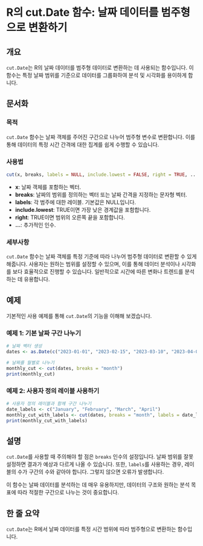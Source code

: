 <!--
Meta Description: # R의 cut.Date 함수: 날짜 데이터를 범주형으로 변환하기 ## 개요 `cut.Date`는 R의 날짜 데이터를 범주형 데이터로 변환하는 데 사용되는 함수입니다. 이 함수는 특정 날짜 범위를 기준으로 데이터를 그룹화하여 분석 및 시각화를 용이하게 합니다. ## 문...
Meta Keywords: cut, date, 데이터를, breaks, 함수는
-->

# R의 cut.Date 함수: 날짜 데이터를 범주형으로 변환하기

## 개요
`cut.Date`는 R의 날짜 데이터를 범주형 데이터로 변환하는 데 사용되는 함수입니다. 이 함수는 특정 날짜 범위를 기준으로 데이터를 그룹화하여 분석 및 시각화를 용이하게 합니다.

## 문서화
### 목적
`cut.Date` 함수는 날짜 객체를 주어진 구간으로 나누어 범주형 변수로 변환합니다. 이를 통해 데이터의 특정 시간 간격에 대한 집계를 쉽게 수행할 수 있습니다.

### 사용법
```R
cut(x, breaks, labels = NULL, include.lowest = FALSE, right = TRUE, ...)
```

- **x**: 날짜 객체를 포함하는 벡터.
- **breaks**: 날짜의 범위를 정의하는 벡터 또는 날짜 간격을 지정하는 문자형 벡터.
- **labels**: 각 범주에 대한 레이블. 기본값은 NULL입니다.
- **include.lowest**: TRUE이면 가장 낮은 경계값을 포함합니다.
- **right**: TRUE이면 범위의 오른쪽 끝을 포함합니다.
- **...**: 추가적인 인수.

### 세부사항
`cut.Date` 함수는 날짜 객체를 특정 기준에 따라 나누어 범주형 데이터로 변환할 수 있게 해줍니다. 사용자는 원하는 범위를 설정할 수 있으며, 이를 통해 데이터 분석이나 시각화를 보다 효율적으로 진행할 수 있습니다. 일반적으로 시간에 따른 변화나 트렌드를 분석하는 데 유용합니다.

## 예제
기본적인 사용 예제를 통해 `cut.Date`의 기능을 이해해 보겠습니다.

### 예제 1: 기본 날짜 구간 나누기
```R
# 날짜 벡터 생성
dates <- as.Date(c("2023-01-01", "2023-02-15", "2023-03-10", "2023-04-05"))

# 날짜를 월별로 나누기
monthly_cut <- cut(dates, breaks = "month")
print(monthly_cut)
```

### 예제 2: 사용자 정의 레이블 사용하기
```R
# 사용자 정의 레이블과 함께 구간 나누기
date_labels <- c("January", "February", "March", "April")
monthly_cut_with_labels <- cut(dates, breaks = "month", labels = date_labels)
print(monthly_cut_with_labels)
```

## 설명
`cut.Date`를 사용할 때 주의해야 할 점은 `breaks` 인수의 설정입니다. 날짜 범위를 잘못 설정하면 결과가 예상과 다르게 나올 수 있습니다. 또한, `labels`를 사용하는 경우, 레이블의 수가 구간의 수와 같아야 합니다. 그렇지 않으면 오류가 발생합니다.

이 함수는 날짜 데이터를 분석하는 데 매우 유용하지만, 데이터의 구조와 원하는 분석 목표에 따라 적절한 구간으로 나누는 것이 중요합니다. 

## 한 줄 요약
`cut.Date`는 R에서 날짜 데이터를 특정 시간 범위에 따라 범주형으로 변환하는 함수입니다.